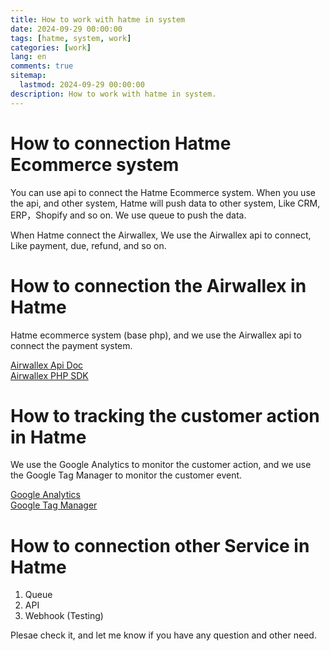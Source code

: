 ```yaml
---
title: How to work with hatme in system
date: 2024-09-29 00:00:00
tags: [hatme, system, work]
categories: [work]
lang: en
comments: true
sitemap:
  lastmod: 2024-09-29 00:00:00
description: How to work with hatme in system.
---
```


# How to connection Hatme Ecommerce system

You can use api to connect the Hatme Ecommerce system. When you use the api, and other system, Hatme will push data to other system, Like CRM, ERP，Shopify and so on. We use queue to push the data.

When Hatme connect the Airwallex, We use the Airwallex api to connect, Like payment, due, refund, and so on. 

# How to connection the Airwallex in Hatme

Hatme ecommerce system (base php), and we use the Airwallex api to connect the payment system.  

[Airwallex Api Doc](https://www.airwallex.com/docs/payments__overview)  
[Airwallex PHP SDK](https://github.com/xxl4/airwallex-php-sdk)


# How to tracking the customer action in Hatme

We use the Google Analytics to monitor the customer action, and we use the Google Tag Manager to monitor the customer event. 

[Google Analytics](https://analytics.google.com/analytics/web/)  
[Google Tag Manager](https://tagmanager.google.com/)

# How to connection other Service in Hatme

1) Queue
2) API
3) Webhook (Testing)

Plesae check it, and let me know if you have any question and other need.

